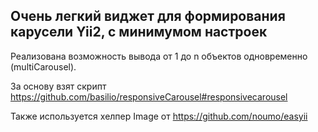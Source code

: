 ## Очень легкий виджет для формирования карусели Yii2, c минимумом настроек

Реализована возможность вывода от 1 до n объектов одновременно (multiCarousel).

За основу взят скрипт https://github.com/basilio/responsiveCarousel#responsivecarousel

Также используется хелпер Image от https://github.com/noumo/easyii


